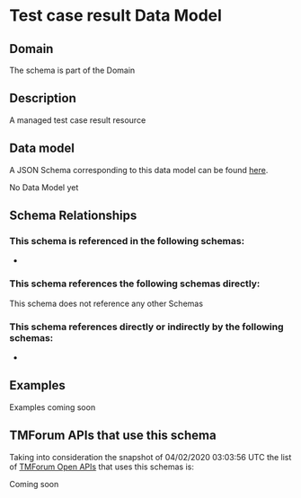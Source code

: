 # Test case result Data Model

## Domain

The  schema is part of the  Domain

## Description

A managed test case result resource

## Data model

A JSON Schema corresponding to this data model can be found
[here](https://github.com/tmforum-rand/schemas/blob/candidates/Common/TestCaseResult.schema.json).

No Data Model yet

## Schema Relationships

### This schema is referenced in the following schemas:

-

### This schema references the following schemas directly:

This schema does not reference any other Schemas

### This schema references directly or indirectly by the following schemas:

-



## Examples

Examples coming soon

## TMForum APIs that use this schema

Taking into consideration the snapshot of 04/02/2020 03:03:56 UTC the list of [TMForum Open APIs](https://www.tmforum.org/open-apis/) that uses this schemas is:

Coming soon